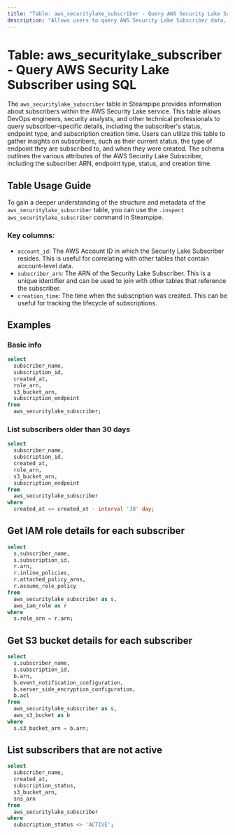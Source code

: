 ```yaml
---
title: "Table: aws_securitylake_subscriber - Query AWS Security Lake Subscriber using SQL"
description: "Allows users to query AWS Security Lake Subscriber data, providing information about each subscriber's details in the AWS Security Lake service. This includes subscriber status, endpoint type, and subscription creation time."
---
```


# Table: aws_securitylake_subscriber - Query AWS Security Lake Subscriber using SQL

The `aws_securitylake_subscriber` table in Steampipe provides information about subscribers within the AWS Security Lake service. This table allows DevOps engineers, security analysts, and other technical professionals to query subscriber-specific details, including the subscriber's status, endpoint type, and subscription creation time. Users can utilize this table to gather insights on subscribers, such as their current status, the type of endpoint they are subscribed to, and when they were created. The schema outlines the various attributes of the AWS Security Lake Subscriber, including the subscriber ARN, endpoint type, status, and creation time.

## Table Usage Guide

To gain a deeper understanding of the structure and metadata of the `aws_securitylake_subscriber` table, you can use the `.inspect aws_securitylake_subscriber` command in Steampipe.

### Key columns:

- `account_id`: The AWS Account ID in which the Security Lake Subscriber resides. This is useful for correlating with other tables that contain account-level data.
- `subscriber_arn`: The ARN of the Security Lake Subscriber. This is a unique identifier and can be used to join with other tables that reference the subscriber.
- `creation_time`: The time when the subscription was created. This can be useful for tracking the lifecycle of subscriptions.

## Examples

### Basic info

```sql
select
  subscriber_name,
  subscription_id,
  created_at,
  role_arn,
  s3_bucket_arn,
  subscription_endpoint
from
  aws_securitylake_subscriber;
```

### List subscribers older than 30 days

```sql
select
  subscriber_name,
  subscription_id,
  created_at,
  role_arn,
  s3_bucket_arn,
  subscription_endpoint
from
  aws_securitylake_subscriber
where
  created_at <= created_at - interval '30' day;
```

## Get IAM role details for each subscriber

```sql
select
  s.subscriber_name,
  s.subscription_id,
  r.arn,
  r.inline_policies,
  r.attached_policy_arns,
  r.assume_role_policy
from
  aws_securitylake_subscriber as s,
  aws_iam_role as r
where
  s.role_arn = r.arn;
```

## Get S3 bucket details for each subscriber

```sql
select
  s.subscriber_name,
  s.subscription_id,
  b.arn,
  b.event_notification_configuration,
  b.server_side_encryption_configuration,
  b.acl
from
  aws_securitylake_subscriber as s,
  aws_s3_bucket as b
where
  s.s3_bucket_arn = b.arn;
```

## List subscribers that are not active

```sql
select
  subscriber_name,
  created_at,
  subscription_status,
  s3_bucket_arn,
  sns_arn
from
  aws_securitylake_subscriber
where
  subscription_status <> 'ACTIVE';
```